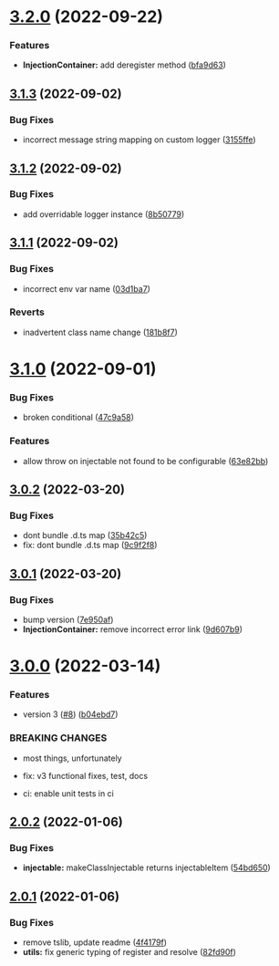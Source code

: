 # [3.2.0](https://github.com/burketyler/ts-injection/compare/v3.1.3...v3.2.0) (2022-09-22)


### Features

* **InjectionContainer:** add deregister method ([bfa9d63](https://github.com/burketyler/ts-injection/commit/bfa9d6324db49d52cc8b2583ffbf7ad71601cd6e))

## [3.1.3](https://github.com/burketyler/ts-injection/compare/v3.1.2...v3.1.3) (2022-09-02)


### Bug Fixes

* incorrect message string mapping on custom logger ([3155ffe](https://github.com/burketyler/ts-injection/commit/3155ffe098632bc9560c81fc677a9d019d1d5b88))

## [3.1.2](https://github.com/burketyler/ts-injection/compare/v3.1.1...v3.1.2) (2022-09-02)


### Bug Fixes

* add overridable logger instance ([8b50779](https://github.com/burketyler/ts-injection/commit/8b507799f9a513622e963e7f56348c3488462a29))

## [3.1.1](https://github.com/burketyler/ts-injection/compare/v3.1.0...v3.1.1) (2022-09-02)


### Bug Fixes

* incorrect env var name ([03d1ba7](https://github.com/burketyler/ts-injection/commit/03d1ba7ce9b36b21b5f2ed008a227721cfaf4518))


### Reverts

* inadvertent class name change ([181b8f7](https://github.com/burketyler/ts-injection/commit/181b8f7b7a8e0a5f5d51e6ce8c07f44243dcfc78))

# [3.1.0](https://github.com/burketyler/ts-injection/compare/v3.0.2...v3.1.0) (2022-09-01)


### Bug Fixes

* broken conditional ([47c9a58](https://github.com/burketyler/ts-injection/commit/47c9a584b689a9b1a1b606bafd9bf3bd01437816))


### Features

* allow throw on injectable not found to be configurable ([63e82bb](https://github.com/burketyler/ts-injection/commit/63e82bb05ad036b6a68ae9f8a3bee0ec7462767c))

## [3.0.2](https://github.com/burketyler/ts-injection/compare/v3.0.1...v3.0.2) (2022-03-20)


### Bug Fixes

* dont bundle .d.ts map ([35b42c5](https://github.com/burketyler/ts-injection/commit/35b42c54d7905dc149de71000a08e72334df6b52))
* fix: dont bundle .d.ts map ([9c9f2f8](https://github.com/burketyler/ts-injection/commit/9c9f2f8938a857ecd025e9e6b65339399c242d18))

## [3.0.1](https://github.com/burketyler/ts-injection/compare/v3.0.0...v3.0.1) (2022-03-20)


### Bug Fixes

* bump version ([7e950af](https://github.com/burketyler/ts-injection/commit/7e950af24b818bd3386e6ca8cf5002fa6afb6cbb))
* **InjectionContainer:** remove incorrect error link ([9d607b9](https://github.com/burketyler/ts-injection/commit/9d607b9c60f9f1ce1161fcbe2993ebc7c9161284))

# [3.0.0](https://github.com/burketyler/ts-injection/compare/v2.0.2...v3.0.0) (2022-03-14)


### Features

* version 3 ([#8](https://github.com/burketyler/ts-injection/issues/8)) ([b04ebd7](https://github.com/burketyler/ts-injection/commit/b04ebd700fc0075aa46ddfd3d99a3436ed9643c9))


### BREAKING CHANGES

* most things, unfortunately

* fix: v3 functional fixes, test, docs

* ci: enable unit tests in ci

## [2.0.2](https://github.com/burketyler/ts-injection/compare/v2.0.1...v2.0.2) (2022-01-06)


### Bug Fixes

* **injectable:** makeClassInjectable returns injectableItem ([54bd650](https://github.com/burketyler/ts-injection/commit/54bd65012a7384bedd580bac8946dfcb0895d40f))

## [2.0.1](https://github.com/burketyler/ts-injection/compare/v2.0.0...v2.0.1) (2022-01-06)


### Bug Fixes

* remove tslib, update readme ([4f4179f](https://github.com/burketyler/ts-injection/commit/4f4179f68cc8c1db83251e00e2a93633f3de39ba))
* **utils:** fix generic typing of register and resolve ([82fd90f](https://github.com/burketyler/ts-injection/commit/82fd90f0b7307bece45a849737f58500d12bebd9))
